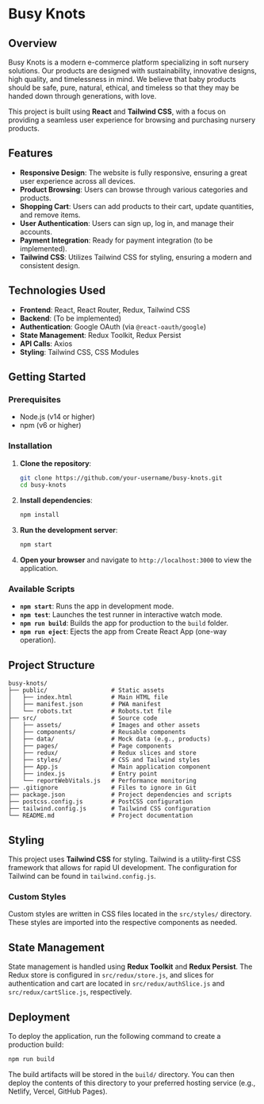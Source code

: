 # Busy Knots

## Overview

Busy Knots is a modern e-commerce platform specializing in soft nursery solutions. Our products are designed with sustainability, innovative designs, high quality, and timelessness in mind. We believe that baby products should be safe, pure, natural, ethical, and timeless so that they may be handed down through generations, with love.

This project is built using **React** and **Tailwind CSS**, with a focus on providing a seamless user experience for browsing and purchasing nursery products.

## Features

- **Responsive Design**: The website is fully responsive, ensuring a great user experience across all devices.
- **Product Browsing**: Users can browse through various categories and products.
- **Shopping Cart**: Users can add products to their cart, update quantities, and remove items.
- **User Authentication**: Users can sign up, log in, and manage their accounts.
- **Payment Integration**: Ready for payment integration (to be implemented).
- **Tailwind CSS**: Utilizes Tailwind CSS for styling, ensuring a modern and consistent design.

## Technologies Used

- **Frontend**: React, React Router, Redux, Tailwind CSS
- **Backend**: (To be implemented)
- **Authentication**: Google OAuth (via `@react-oauth/google`)
- **State Management**: Redux Toolkit, Redux Persist
- **API Calls**: Axios
- **Styling**: Tailwind CSS, CSS Modules

## Getting Started

### Prerequisites

- Node.js (v14 or higher)
- npm (v6 or higher)

### Installation

1. **Clone the repository**:
   ```bash
   git clone https://github.com/your-username/busy-knots.git
   cd busy-knots
   ```

2. **Install dependencies**:
   ```bash
   npm install
   ```

3. **Run the development server**:
   ```bash
   npm start
   ```

4. **Open your browser** and navigate to `http://localhost:3000` to view the application.

### Available Scripts

- **`npm start`**: Runs the app in development mode.
- **`npm test`**: Launches the test runner in interactive watch mode.
- **`npm run build`**: Builds the app for production to the `build` folder.
- **`npm run eject`**: Ejects the app from Create React App (one-way operation).

## Project Structure

```
busy-knots/
├── public/                  # Static assets
│   ├── index.html           # Main HTML file
│   ├── manifest.json        # PWA manifest
│   └── robots.txt           # Robots.txt file
├── src/                     # Source code
│   ├── assets/              # Images and other assets
│   ├── components/          # Reusable components
│   ├── data/                # Mock data (e.g., products)
│   ├── pages/               # Page components
│   ├── redux/               # Redux slices and store
│   ├── styles/              # CSS and Tailwind styles
│   ├── App.js               # Main application component
│   ├── index.js             # Entry point
│   └── reportWebVitals.js   # Performance monitoring
├── .gitignore               # Files to ignore in Git
├── package.json             # Project dependencies and scripts
├── postcss.config.js        # PostCSS configuration
├── tailwind.config.js       # Tailwind CSS configuration
└── README.md                # Project documentation
```

## Styling

This project uses **Tailwind CSS** for styling. Tailwind is a utility-first CSS framework that allows for rapid UI development. The configuration for Tailwind can be found in `tailwind.config.js`.

### Custom Styles

Custom styles are written in CSS files located in the `src/styles/` directory. These styles are imported into the respective components as needed.

## State Management

State management is handled using **Redux Toolkit** and **Redux Persist**. The Redux store is configured in `src/redux/store.js`, and slices for authentication and cart are located in `src/redux/authSlice.js` and `src/redux/cartSlice.js`, respectively.

## Deployment

To deploy the application, run the following command to create a production build:

```bash
npm run build
```

The build artifacts will be stored in the `build/` directory. You can then deploy the contents of this directory to your preferred hosting service (e.g., Netlify, Vercel, GitHub Pages).

